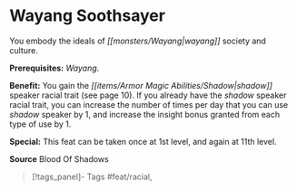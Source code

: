 ﻿---
cssclass: [feats]

---
# Wayang Soothsayer

You embody the ideals of _[[monsters/Wayang|wayang]]_ society and culture.

**Prerequisites:** _Wayang_.

**Benefit:** You gain the _[[items/Armor Magic Abilities/Shadow|shadow]]_ speaker racial trait (see page 10). If you already have the _shadow_ speaker racial trait, you can increase the number of times per day that you can use _shadow_ speaker by 1, and increase the insight bonus granted from each type of use by 1.

**Special:** This feat can be taken once at 1st level, and again at 11th level.

**Source** Blood Of Shadows
>[!tags_panel]- Tags
> #feat/racial, 